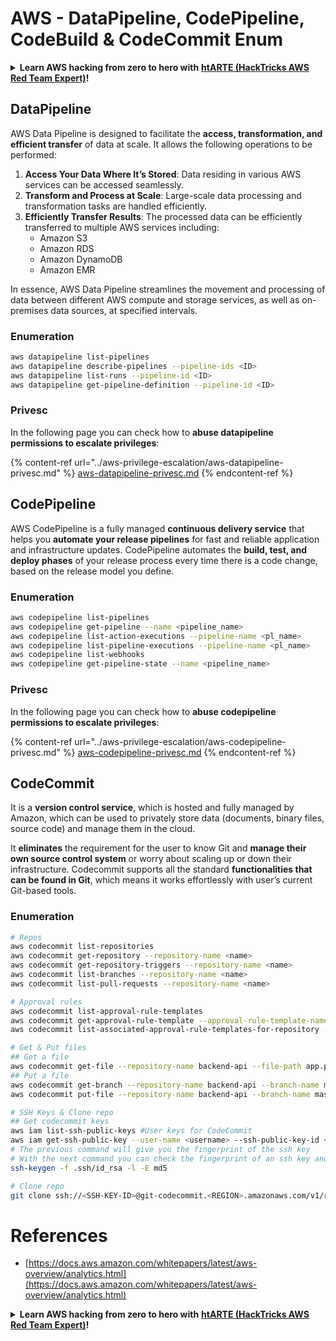 # AWS - DataPipeline, CodePipeline, CodeBuild & CodeCommit Enum

<details>

<summary><strong>Learn AWS hacking from zero to hero with</strong> <a href="https://training.hacktricks.xyz/courses/arte"><strong>htARTE (HackTricks AWS Red Team Expert)</strong></a><strong>!</strong></summary>

Other ways to support HackTricks:

* If you want to see your **company advertised in HackTricks** or **download HackTricks in PDF** Check the [**SUBSCRIPTION PLANS**](https://github.com/sponsors/carlospolop)!
* Get the [**official PEASS & HackTricks swag**](https://peass.creator-spring.com)
* Discover [**The PEASS Family**](https://opensea.io/collection/the-peass-family), our collection of exclusive [**NFTs**](https://opensea.io/collection/the-peass-family)
* **Join the** 💬 [**Discord group**](https://discord.gg/hRep4RUj7f) or the [**telegram group**](https://t.me/peass) or **follow** me on **Twitter** 🐦 [**@carlospolopm**](https://twitter.com/carlospolopm)**.**
* **Share your hacking tricks by submitting PRs to the** [**HackTricks**](https://github.com/carlospolop/hacktricks) and [**HackTricks Cloud**](https://github.com/carlospolop/hacktricks-cloud) github repos.

</details>

## DataPipeline

AWS Data Pipeline is designed to facilitate the **access, transformation, and efficient transfer** of data at scale. It allows the following operations to be performed:

1. **Access Your Data Where It’s Stored**: Data residing in various AWS services can be accessed seamlessly.
2. **Transform and Process at Scale**: Large-scale data processing and transformation tasks are handled efficiently.
3. **Efficiently Transfer Results**: The processed data can be efficiently transferred to multiple AWS services including:
    - Amazon S3
    - Amazon RDS
    - Amazon DynamoDB
    - Amazon EMR

In essence, AWS Data Pipeline streamlines the movement and processing of data between different AWS compute and storage services, as well as on-premises data sources, at specified intervals.

### Enumeration

```bash
aws datapipeline list-pipelines
aws datapipeline describe-pipelines --pipeline-ids <ID>
aws datapipeline list-runs --pipeline-id <ID>
aws datapipeline get-pipeline-definition --pipeline-id <ID>
```

### Privesc

In the following page you can check how to **abuse datapipeline permissions to escalate privileges**:

{% content-ref url="../aws-privilege-escalation/aws-datapipeline-privesc.md" %}
[aws-datapipeline-privesc.md](../aws-privilege-escalation/aws-datapipeline-privesc.md)
{% endcontent-ref %}

## CodePipeline

AWS CodePipeline is a fully managed **continuous delivery service** that helps you **automate your release pipelines** for fast and reliable application and infrastructure updates. CodePipeline automates the **build, test, and deploy phases** of your release process every time there is a code change, based on the release model you define.

### Enumeration

```bash
aws codepipeline list-pipelines
aws codepipeline get-pipeline --name <pipeline_name>
aws codepipeline list-action-executions --pipeline-name <pl_name>
aws codepipeline list-pipeline-executions --pipeline-name <pl_name>
aws codepipeline list-webhooks
aws codepipeline get-pipeline-state --name <pipeline_name>
```

### Privesc

In the following page you can check how to **abuse codepipeline permissions to escalate privileges**:

{% content-ref url="../aws-privilege-escalation/aws-codepipeline-privesc.md" %}
[aws-codepipeline-privesc.md](../aws-privilege-escalation/aws-codepipeline-privesc.md)
{% endcontent-ref %}

## CodeCommit

It is a **version control service**, which is hosted and fully managed by Amazon, which can be used to privately store data (documents, binary files, source code) and manage them in the cloud.

It **eliminates** the requirement for the user to know Git and **manage their own source control system** or worry about scaling up or down their infrastructure. Codecommit supports all the standard **functionalities that can be found in Git**, which means it works effortlessly with user’s current Git-based tools.

### Enumeration

```bash
# Repos
aws codecommit list-repositories
aws codecommit get-repository --repository-name <name>
aws codecommit get-repository-triggers --repository-name <name>
aws codecommit list-branches --repository-name <name>
aws codecommit list-pull-requests --repository-name <name>

# Approval rules
aws codecommit list-approval-rule-templates
aws codecommit get-approval-rule-template --approval-rule-template-name <name>
aws codecommit list-associated-approval-rule-templates-for-repository --repository-name <name>

# Get & Put files
## Get a file
aws codecommit get-file --repository-name backend-api --file-path app.py
## Put a file
aws codecommit get-branch --repository-name backend-api --branch-name master
aws codecommit put-file --repository-name backend-api --branch-name master --file-content fileb://./app.py --file-path app.py --parent-commit-id <commit-id>

# SSH Keys & Clone repo
## Get codecommit keys
aws iam list-ssh-public-keys #User keys for CodeCommit
aws iam get-ssh-public-key --user-name <username> --ssh-public-key-id <id> --encoding SSH #Get public key with metadata
# The previous command will give you the fingerprint of the ssh key
# With the next command you can check the fingerprint of an ssh key and compare them
ssh-keygen -f .ssh/id_rsa -l -E md5

# Clone repo
git clone ssh://<SSH-KEY-ID>@git-codecommit.<REGION>.amazonaws.com/v1/repos/<repo-name>
```

# References
* [https://docs.aws.amazon.com/whitepapers/latest/aws-overview/analytics.html](https://docs.aws.amazon.com/whitepapers/latest/aws-overview/analytics.html)

<details>

<summary><strong>Learn AWS hacking from zero to hero with</strong> <a href="https://training.hacktricks.xyz/courses/arte"><strong>htARTE (HackTricks AWS Red Team Expert)</strong></a><strong>!</strong></summary>

Other ways to support HackTricks:

* If you want to see your **company advertised in HackTricks** or **download HackTricks in PDF** Check the [**SUBSCRIPTION PLANS**](https://github.com/sponsors/carlospolop)!
* Get the [**official PEASS & HackTricks swag**](https://peass.creator-spring.com)
* Discover [**The PEASS Family**](https://opensea.io/collection/the-peass-family), our collection of exclusive [**NFTs**](https://opensea.io/collection/the-peass-family)
* **Join the** 💬 [**Discord group**](https://discord.gg/hRep4RUj7f) or the [**telegram group**](https://t.me/peass) or **follow** me on **Twitter** 🐦 [**@carlospolopm**](https://twitter.com/carlospolopm)**.**
* **Share your hacking tricks by submitting PRs to the** [**HackTricks**](https://github.com/carlospolop/hacktricks) and [**HackTricks Cloud**](https://github.com/carlospolop/hacktricks-cloud) github repos.

</details>
